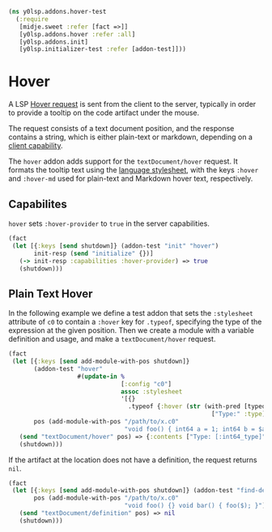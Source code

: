 ```clojure
(ns y0lsp.addons.hover-test
  (:require
   [midje.sweet :refer [fact =>]]
   [y0lsp.addons.hover :refer :all]
   [y0lsp.addons.init]
   [y0lsp.initializer-test :refer [addon-test]]))

```
# Hover

A LSP [Hover
request](https://microsoft.github.io/language-server-protocol/specifications/lsp/3.17/specification/#textDocument_hover)
is sent from the client to the server, typically in order to provide a
tooltip on the code artifact under the mouse.

The request consists of a text document position, and the response contains a
string, which is either plain-text or markdown, depending on a [client
capability](https://microsoft.github.io/language-server-protocol/specifications/lsp/3.17/specification/#markupContent).

The `hover` addon adds support for the `textDocument/hover` request. It
formats the tooltip text using the [language
stylesheet](language_stylesheet.md), with the keys `:hover` and
`:hover-md` used for plain-text and Markdown hover text, respectively.

## Capabilites

`hover` sets `:hover-provider` to `true` in the server capabilities.
```clojure
(fact
 (let [{:keys [send shutdown]} (addon-test "init" "hover")
       init-resp (send "initialize" {})]
   (-> init-resp :capabilities :hover-provider) => true
   (shutdown)))

```
## Plain Text Hover

In the following example we define a test addon that sets the `:stylesheet`
attribute of `c0` to contain a `:hover` key for `.typeof`, specifying the
type of the expression at the given position. Then we create a module with a
variable definition and usage, and make a `textDocument/hover` request.
```clojure
(fact
 (let [{:keys [send add-module-with-pos shutdown]}
       (addon-test "hover"
                   #(update-in %
                               [:config "c0"]
                               assoc :stylesheet
                               '[{}
                                 .typeof {:hover (str (with-pred [typeof :type]
                                                        ["Type:" :type]))}]))
       pos (add-module-with-pos "/path/to/x.c0"
                                "void foo() { int64 a = 1; int64 b = $a; }")]
   (send "textDocument/hover" pos) => {:contents ["Type: [:int64_type]"]}
   (shutdown)))

```
If the artifact at the location does not have a definition, the request
returns `nil`.
```clojure
(fact
 (let [{:keys [send add-module-with-pos shutdown]} (addon-test "find-def")
       pos (add-module-with-pos "/path/to/x.c0"
                                "void foo() {} void bar() { foo($); }")]
   (send "textDocument/definition" pos) => nil
   (shutdown)))
```

